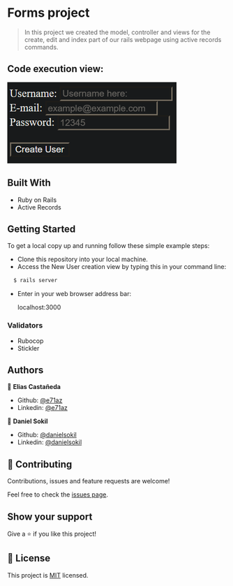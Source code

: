 # Forms project

> In this project we created the model, controller and views for the create, edit and index part of our rails webpage using active records commands.

## Code execution view:

![screenshot](./app/assets/images/code.png)

## Built With

- Ruby on Rails
- Active Records

## Getting Started

To get a local copy up and running follow these simple example steps:

- Clone this repository into your local machine.
- Access the New User creation view by typing this in your command line:

```bash
  $ rails server
```

- Enter in your web browser address bar:

    localhost:3000

### Validators

- Rubocop
- Stickler

## Authors

👤 **Elias Castañeda**

- Github: [@e71az](https://github.com/e71az)
- Linkedin: [@e71az](https://www.linkedin.com/in/e71az/)

👤 **Daniel Sokil**

- Github: [@danielsokil](https://github.com/danielsokil)
- Linkedin: [@danielsokil](www.linkedin.com/in/daniel-sokil)

## 🤝 Contributing

Contributions, issues and feature requests are welcome!

Feel free to check the [issues page](https://github.com/e71az/re-former/issues).

## Show your support

Give a ⭐️ if you like this project!


## 📝 License

This project is [MIT](lic.url) licensed.
